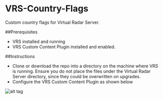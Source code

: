 # VRS-Country-Flags
Custom country flags for Virtual Radar Server.

##Prerequisites
- VRS installed and running
- VRS Custom Content Plugin installed and enabled.

##Instructions

- Clone or download the repo into a directory on the machine where VRS is running. Ensure you do not place the files under the Virtual Radar Server directory, since they could be overwritten on upgrades.
- Configure the VRS Custom Content Plugin as shown below

![alt tag](https://github.com/dedevillela/VRS-Country-Flags/blob/master/vrs-custom-content-options.png)
